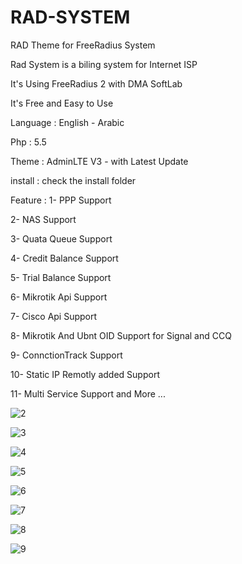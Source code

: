 # RAD-SYSTEM
RAD Theme for FreeRadius System

Rad System is a biling system for Internet ISP 

It's Using FreeRadius 2 with DMA SoftLab

It's Free and Easy to Use

Language : English - Arabic

Php : 5.5

Theme : AdminLTE V3 - with Latest Update

install : check the install folder

Feature : 
1- PPP Support

2- NAS Support

3- Quata Queue Support

4- Credit Balance Support

5- Trial Balance Support

6- Mikrotik Api Support

7- Cisco Api Support

8- Mikrotik And Ubnt OID Support for Signal and CCQ

9- ConnctionTrack Support

10- Static IP Remotly added Support

11- Multi Service Support and More ...



![2](https://user-images.githubusercontent.com/31727156/126818350-2bc587fe-8bae-4623-9071-65fd3881c171.png)

![3](https://user-images.githubusercontent.com/31727156/126818357-ce0f84c5-9ffd-41c8-810f-30e516361f7d.png)

![4](https://user-images.githubusercontent.com/31727156/126818361-2482325c-8cd6-42c6-a5d9-669038fe40ee.png)

![5](https://user-images.githubusercontent.com/31727156/126818363-8b4b28de-99e4-4770-83ab-244ec1a19a07.png)

![6](https://user-images.githubusercontent.com/31727156/126818366-c45150f0-ebaf-4a09-b131-1ce28da74e34.png)

![7](https://user-images.githubusercontent.com/31727156/126818371-fba59fd8-c10d-4d11-8168-68720c9b200e.png)

![8](https://user-images.githubusercontent.com/31727156/126818374-0a9f28a9-0b80-484e-b366-810d8055d124.png)

![9](https://user-images.githubusercontent.com/31727156/126818376-051b30ee-6c1e-4271-9e6e-c438c04de356.png)
